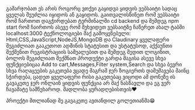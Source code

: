 გამარჯობათ ეს არის როგორც ვთქვი გაყიდვა ყიდვის ვებსაიტი სადაც ყველას შეუძლია იყიდოს ან გაყიდოს.
გაითვალისწინეთ რომ ვებსაიტი რომ ჩართოთ დაგჭირდებათ ტერმინალში cd backend და შემდეგ npm start რომ ჩაირთოს ასევე რომ შეხვიდეთ ვებსაიტზე ჩაწერეთ ახალ ტაბში localhost:3000
ტექნოლოგიები მაქ გამოყენებული: Html,CSS,JavaScript,NodeJS,MongoDB და Claudinary
ყველაფერი შეგიძლიათ გააკეთოთ ადმინის სტატუსით და უსტატუსოდ, აქქაუნთი შექმენით რეგისტრაციის საშუალებით და შემდეგ შედით ლოგინით, ბოლოს შეგიძლიათ შექმნათ პროდუქტი
გარდა მაგისა ასევე სხვა ფუნქციებიცაა Add to cart,Messages,Filter system,Search და სხვა ბევრი
სხვა რაღაცეების გაკეთება ვცადე მაგრამ ჯერ ზოგიერთს დამუშავება მაინც სჭირდება, ცადეთ ყველაფერი რისი გაკეთებაც ვიცოდი ამ დონეზე ის გავაკეთე ჯერ ონლაინ ყიდვის ფუნქცია არ მაქ ნასწავლი და ეგ ვერ ჩავამატე სამწუხაროდ.
მადლობა ყურადღებისთვის❤️

პროექტი მთლიანად მე გავაკეთე ავთანდილ გოლეთიანმა😁
